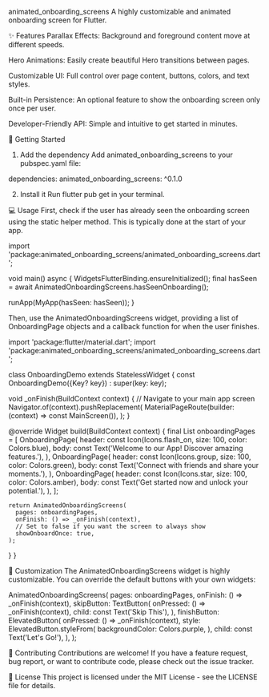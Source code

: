 animated_onboarding_screens
A highly customizable and animated onboarding screen for Flutter.



✨ Features
Parallax Effects: Background and foreground content move at different speeds.

Hero Animations: Easily create beautiful Hero transitions between pages.

Customizable UI: Full control over page content, buttons, colors, and text styles.

Built-in Persistence: An optional feature to show the onboarding screen only once per user.

Developer-Friendly API: Simple and intuitive to get started in minutes.

🚀 Getting Started
1. Add the dependency
   Add animated_onboarding_screens to your pubspec.yaml file:

dependencies:
animated_onboarding_screens: ^0.1.0

2. Install it
   Run flutter pub get in your terminal.

💻 Usage
First, check if the user has already seen the onboarding screen using the static helper method. This is typically done at the start of your app.

import 'package:animated_onboarding_screens/animated_onboarding_screens.dart';

void main() async {
WidgetsFlutterBinding.ensureInitialized();
final hasSeen = await AnimatedOnboardingScreens.hasSeenOnboarding();

runApp(MyApp(hasSeen: hasSeen));
}

Then, use the AnimatedOnboardingScreens widget, providing a list of OnboardingPage objects and a callback function for when the user finishes.

import 'package:flutter/material.dart';
import 'package:animated_onboarding_screens/animated_onboarding_screens.dart';

class OnboardingDemo extends StatelessWidget {
const OnboardingDemo({Key? key}) : super(key: key);

void _onFinish(BuildContext context) {
// Navigate to your main app screen
Navigator.of(context).pushReplacement(
MaterialPageRoute(builder: (context) => const MainScreen()),
);
}

@override
Widget build(BuildContext context) {
final List<OnboardingPage> onboardingPages = [
OnboardingPage(
header: const Icon(Icons.flash_on, size: 100, color: Colors.blue),
body: const Text('Welcome to our App! Discover amazing features.'),
),
OnboardingPage(
header: const Icon(Icons.group, size: 100, color: Colors.green),
body: const Text('Connect with friends and share your moments.'),
),
OnboardingPage(
header: const Icon(Icons.star, size: 100, color: Colors.amber),
body: const Text('Get started now and unlock your potential.'),
),
];

    return AnimatedOnboardingScreens(
      pages: onboardingPages,
      onFinish: () => _onFinish(context),
      // Set to false if you want the screen to always show
      showOnboardOnce: true, 
    );
}
}

🎨 Customization
The AnimatedOnboardingScreens widget is highly customizable. You can override the default buttons with your own widgets:

AnimatedOnboardingScreens(
pages: onboardingPages,
onFinish: () => _onFinish(context),
skipButton: TextButton(
onPressed: () => _onFinish(context),
child: const Text('Skip This'),
),
finishButton: ElevatedButton(
onPressed: () => _onFinish(context),
style: ElevatedButton.styleFrom(
backgroundColor: Colors.purple,
),
child: const Text('Let\'s Go!'),
),
);

🤝 Contributing
Contributions are welcome! If you have a feature request, bug report, or want to contribute code, please check out the issue tracker.

📄 License
This project is licensed under the MIT License - see the LICENSE file for details.